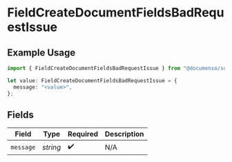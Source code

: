 # FieldCreateDocumentFieldsBadRequestIssue

## Example Usage

```typescript
import { FieldCreateDocumentFieldsBadRequestIssue } from "@documenso/sdk-typescript/models/errors";

let value: FieldCreateDocumentFieldsBadRequestIssue = {
  message: "<value>",
};
```

## Fields

| Field              | Type               | Required           | Description        |
| ------------------ | ------------------ | ------------------ | ------------------ |
| `message`          | *string*           | :heavy_check_mark: | N/A                |